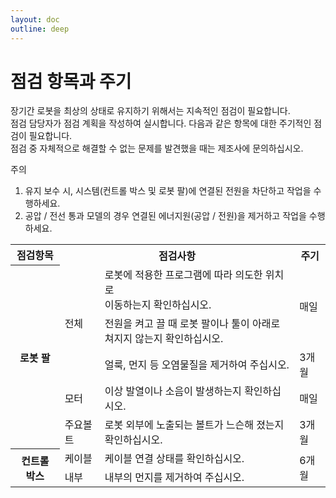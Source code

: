 ```yaml
---
layout: doc
outline: deep
---
```


# 점검 항목과 주기

장기간 로봇을 최상의 상태로 유지하기 위해서는 지속적인 점검이 필요합니다.<br>
점검 담당자가 점검 계획을 작성하여 실시합니다. 다음과 같은 항목에 대한 주기적인 점검이 필요합니다.<br>
점검 중 자체적으로 해결할 수 없는 문제를 발견했을 때는 제조사에 문의하십시오.

<div class="warning custom-block">
    <p class="custom-block-title">주의</p>
    <ol>
        <li>
            유지 보수 시, 시스템(컨트롤 박스 및 로봇 팔)에 연결된 전원을 차단하고 작업을 수행하세요.
        </li>
        <li>
            공압 / 전선 통과 모델의 경우 연결된 에너지원(공압 / 전원)을 제거하고 작업을 수행하세요.
        </li>
    </ol>
</div>

<div class="center-align">
    <table>
        <tr>
            <th>점검항목</th>
            <th colspan="2">점검사항</th>
            <th>주기</th>
        </tr>
        <tr>
            <th class="sub-title" rowspan="6">로봇 팔</th>
            <td rowspan="4">전체</td>
        </tr>
        <tr>
            <td>로봇에 적용한 프로그램에 따라 의도한 위치로<br>이동하는지 확인하십시오.</td>
            <td rowspan="2">매일</td>
        </tr>
        <tr>
            <td>전원을 켜고 끌 때 로봇 팔이나 툴이 아래로<br>쳐지지 않는지 확인하십시오.</td>
        </tr>
        <tr>
            <td>얼룩, 먼지 등 오염물질을 제거하여 주십시오.</td>
            <td>3개월</td>
        </tr>
        <tr>
            <td>모터</td>
            <td>이상 발열이나 소음이 발생하는지 확인하십시오.</td>
            <td>매일</td>
        </tr>
        <tr>
            <td>주요볼트</td>
            <td>로봇 외부에 노출되는 볼트가 느슨해 졌는지 확인하십시오.</td>
            <td>3개월</td>
        </tr>
        <tr>
            <th class="sub-title" rowspan="3">컨트롤 박스</th>
            <td>케이블</td>
            <td>케이블 연결 상태를 확인하십시오.</td>
            <td rowspan="2">6개월</td>
        </tr>
        <tr>
            <td>내부</td>
            <td>내부의 먼지를 제거하여 주십시오.</td>
        </tr>
    </table>
</div>
